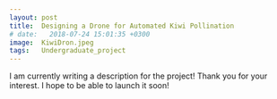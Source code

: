 ```yaml
---
layout: post
title:  Designing a Drone for Automated Kiwi Pollination
# date:   2018-07-24 15:01:35 +0300
image:  KiwiDron.jpeg
tags:   Undergraduate_project
---
```

I am currently writing a description for the project! Thank you for your interest. I hope to be able to launch it soon!